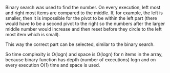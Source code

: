 Binary search was used to find the number. On every execution, left most and right most items are compared to the middle. If, for example, the left is smaller, then it is impossible for the pivot to be within the left part (there would have to be a second pivot to the right so the numbers after the larger middle number would increase and then reset before they circle to the left most item which is small).

This way the correct part can be selected, similar to the binary search.

So time complexity is O(logn) and space is O(logn) for n items in the array, because binary function has depth (number of executions) logn and on every execution O(1) time and space is used.